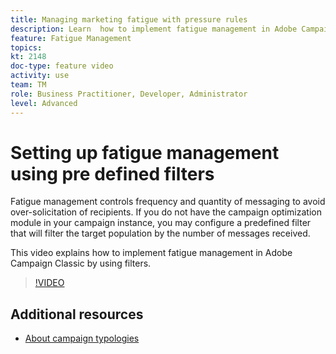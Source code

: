 ```yaml
---
title: Managing marketing fatigue with pressure rules
description: Learn  how to implement fatigue management in Adobe Campaign Classic by using filters.
feature: Fatigue Management
topics: 
kt: 2148
doc-type: feature video
activity: use
team: TM
role: Business Practitioner, Developer, Administrator
level: Advanced
---
```


# Setting up fatigue management using pre defined filters

Fatigue management controls frequency and quantity of messaging to avoid over-solicitation of recipients. If you do not have the campaign optimization module in your campaign instance, you may configure a predefined filter that will filter the target population by the number of messages received.   

This video explains how to implement fatigue management in Adobe Campaign Classic by using filters.

>[!VIDEO](https://video.tv.adobe.com/v/25091?quality=12)

## Additional resources

* [About campaign typologies](https://docs.adobe.com/content/help/en/campaign-classic/using/orchestrating-campaigns/campaign-optimization/about-campaign-typologies.html)
